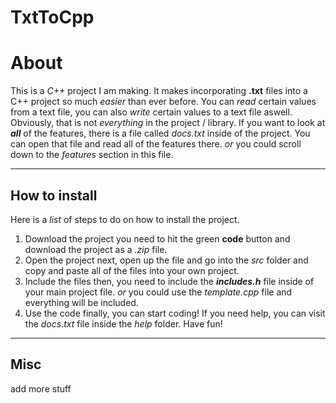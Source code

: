 # TxtToCpp

# About
This is a *C++* project I am making. It makes incorporating **.txt** files into a C++ project so much *easier* than ever before. You can *read* certain values from a text file, you can also *write* certain values to a text file aswell.  
Obviously, that is not *everything* in the project / library. If you want to look at ***all*** of the features, there is a file called *docs.txt* inside of the project. You can open that file and read all of the features there. *or* you could scroll down to the *features* section in this file.
___
## How to install
Here is a *list* of steps to do on how to install the project.  
  
1. Download the project
you need to hit the green **code** button and download the project as a *.zip* file.  
1. Open the project
next, open up the file and go into the *src* folder and copy and paste all of the files into your own project.  
1. Include the files
then, you need to include the ***includes.h*** file inside of your main project file. *or* you could use the *template.cpp* file and everything will be included.  
1. Use the code
finally, you can start coding! If you need help, you can visit the *docs.txt* file inside the *help* folder. Have fun!
---
## Misc
add more stuff